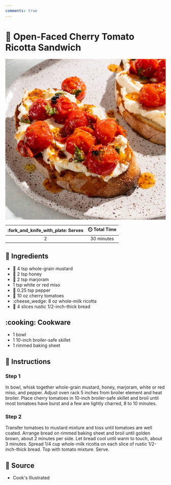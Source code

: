 ```yaml
---
comments: true
---
```

# :sandwich: Open-Faced Cherry Tomato Ricotta Sandwich

![Open-Faced Cherry Tomato Ricotta Sandwich](../assets/images/open-faced-cherry-tomato-ricotta-sandwich.jpg)

| :fork_and_knife_with_plate: Serves | :timer_clock: Total Time |
|:----------------------------------:|:-----------------------: |
| 2 | 30 minutes |

## :salt: Ingredients

- :hotdog: 4 tsp whole-grain mustard
- :honey_pot: 2 tsp honey
- :herb: 2 tsp marjoram
- 1 tsp white or red miso
- :salt: 0.25 tsp pepper
- :tomato: 10 oz cherry tomatoes
- :cheese_wedge: 8 oz whole-milk ricotta
- :bread: 4 slices rustic 1/2-inch-thick bread

## :cooking: Cookware

- 1 bowl
- 1 10-inch broiler-safe skillet
- 1 rimmed baking sheet

## :pencil: Instructions

### Step 1

In bowl, whisk together whole-grain mustard, honey, marjoram, white or red miso, and pepper. Adjust oven rack 5 inches
from broiler element and heat broiler. Place cherry tomatoes in 10-inch broiler-safe skillet and broil until most
tomatoes have burst and a few are lightly charred, 8 to 10 minutes.

### Step 2

Transfer tomatoes to mustard mixture and toss until tomatoes are well coated. Arrange bread on rimmed baking sheet and
broil until golden brown, about 2 minutes per side. Let bread cool until warm to touch, about 3 minutes. Spread 1/4 cup
whole-milk ricotta on each slice of rustic 1/2-inch-thick bread. Top with tomato mixture. Serve.

## :link: Source

- Cook's Illustrated
